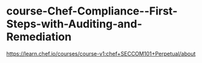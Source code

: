# course-Chef-Compliance--First-Steps-with-Auditing-and-Remediation
https://learn.chef.io/courses/course-v1:chef+SECCOM101+Perpetual/about
